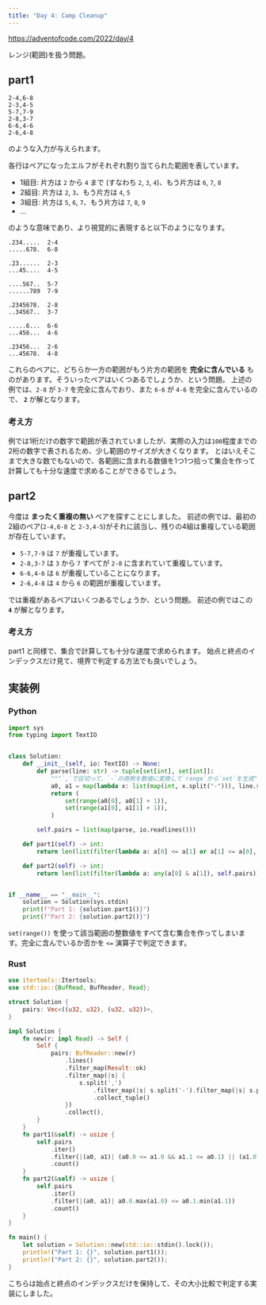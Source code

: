 ```yaml
---
title: "Day 4: Camp Cleanup"
---
```


https://adventofcode.com/2022/day/4

レンジ(範囲)を扱う問題。


## part1

```
2-4,6-8
2-3,4-5
5-7,7-9
2-8,3-7
6-6,4-6
2-6,4-8
```

のような入力が与えられます。

各行はペアになったエルフがそれぞれ割り当てられた範囲を表しています。

- 1組目: 片方は `2` から `4` まで (すなわち `2`, `3`, `4`)、もう片方は `6`, `7`, `8`
- 2組目: 片方は `2`, `3`、もう片方は `4`, `5`
- 3組目: 片方は `5`, `6`, `7`、もう片方は `7`, `8`, `9`
- ...

のような意味であり、より視覚的に表現すると以下のようになります。

```
.234.....  2-4
.....678.  6-8

.23......  2-3
...45....  4-5

....567..  5-7
......789  7-9

.2345678.  2-8
..34567..  3-7

.....6...  6-6
...456...  4-6

.23456...  2-6
...45678.  4-8
```

これらのペアに、どちらか一方の範囲がもう片方の範囲を **完全に含んでいる** ものがあります。そういったペアはいくつあるでしょうか、という問題。
上述の例では、`2-8` が `3-7` を完全に含んでおり、また `6-6` が `4-6` を完全に含んでいるので、 **`2`** が解となります。

### 考え方

例では1桁だけの数字で範囲が表されていましたが、実際の入力は`100`程度までの2桁の数字で表されるため、少し範囲のサイズが大きくなります。
とはいえそこまで大きな数でもないので、各範囲に含まれる数値を1つ1つ拾って集合を作って計算しても十分な速度で求めることができるでしょう。


## part2

今度は **まったく重複の無い** ペアを探すことにしました。
前述の例では、最初の2組のペア(`2-4,6-8` と `2-3,4-5`)がそれに該当し、残りの4組は重複している範囲が存在しています。

- `5-7,7-9` は `7` が重複しています。
- `2-8,3-7` は `3` から `7` すべてが `2-8` に含まれていて重複しています。
- `6-6,4-6` は `6` が重複していることになります。
- `2-6,4-8` は `4` から `6` の範囲が重複しています。

では重複があるペアはいくつあるでしょうか、という問題。
前述の例ではこの **`4`** が解となります。

### 考え方

part1 と同様で、集合で計算しても十分な速度で求められます。
始点と終点のインデックスだけ見て、境界で判定する方法でも良いでしょう。


## 実装例

### Python

```python
import sys
from typing import TextIO


class Solution:
    def __init__(self, io: TextIO) -> None:
        def parse(line: str) -> tuple[set[int], set[int]]:
            """`,`で区切って、`-`の両側を数値に変換して`range`から`set`を生成"""
            a0, a1 = map(lambda x: list(map(int, x.split("-"))), line.split(","))
            return (
                set(range(a0[0], a0[1] + 1)),
                set(range(a1[0], a1[1] + 1)),
            )

        self.pairs = list(map(parse, io.readlines()))

    def part1(self) -> int:
        return len(list(filter(lambda a: a[0] <= a[1] or a[1] <= a[0], self.pairs)))

    def part2(self) -> int:
        return len(list(filter(lambda a: any(a[0] & a[1]), self.pairs)))


if __name__ == "__main__":
    solution = Solution(sys.stdin)
    print(f"Part 1: {solution.part1()}")
    print(f"Part 2: {solution.part2()}")
```

`set(range())` を使って該当範囲の整数値をすべて含む集合を作ってしまいます。完全に含んでいるか否かを `<=` 演算子で判定できます。

### Rust

```rust
use itertools::Itertools;
use std::io::{BufRead, BufReader, Read};

struct Solution {
    pairs: Vec<((u32, u32), (u32, u32))>,
}

impl Solution {
    fn new(r: impl Read) -> Self {
        Self {
            pairs: BufReader::new(r)
                .lines()
                .filter_map(Result::ok)
                .filter_map(|s| {
                    s.split(',')
                        .filter_map(|s| s.split('-').filter_map(|s| s.parse().ok()).collect_tuple())
                        .collect_tuple()
                })
                .collect(),
        }
    }
    fn part1(&self) -> usize {
        self.pairs
            .iter()
            .filter(|(a0, a1)| (a0.0 <= a1.0 && a1.1 <= a0.1) || (a1.0 <= a0.0 && a0.1 <= a1.1))
            .count()
    }
    fn part2(&self) -> usize {
        self.pairs
            .iter()
            .filter(|(a0, a1)| a0.0.max(a1.0) <= a0.1.min(a1.1))
            .count()
    }
}

fn main() {
    let solution = Solution::new(std::io::stdin().lock());
    println!("Part 1: {}", solution.part1());
    println!("Part 2: {}", solution.part2());
}
```

こちらは始点と終点のインデックスだけを保持して、その大小比較で判定する実装にしました。

